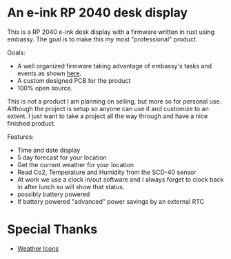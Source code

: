 # An e-ink RP 2040 desk display 

 This is a RP 2040 e-ink desk display with a firmware written in rust using embassy. The goal is to make this my most "professional" product.

 Goals:
 - A well organized firmware taking advantage of embassy's tasks and events as shown [here](https://github.com/embassy-rs/embassy/blob/main/examples/rp/src/bin/orchestrate_tasks.rs). 
 - A custom designed PCB for the product
 - 100% open source. 

This is not a product I am planning on selling, but more so for personal use. Although the project is setup so anyone can use it and customize to an extent. I just want to take a project all the way through and have a nice finished product. 

Features:
- Time and date display
- 5 day forecast for your location
- Get the current weather for your location 
- Read Co2, Temperature and Humidity from the SCD-40 sensor
- At work we use a clock in/out software and I always forget to clock back in after lunch so will show that status. 
- possibly battery powered 
- If battery powered "advanced" power savings by an external RTC



# Special Thanks
- [Weather Icons](https://github.com/manifestinteractive/weather-underground-icons)
